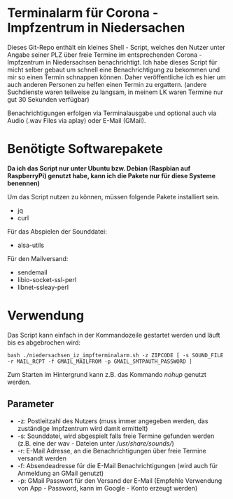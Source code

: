 # Terminalarm für Corona - Impfzentrum in Niedersachen

Dieses Git-Repo enthält ein kleines Shell - Script, welches den Nutzer unter Angabe seiner PLZ über freie Termine im entsprechenden Corona - Impfzentrum in Niedersachsen benachrichtigt.
Ich habe dieses Script für micht selber gebaut um schnell eine Benachrichtigung zu bekommen und mir so einen Termin schnappen können. Daher veröffentliche ich es hier um auch anderen Personen zu helfen einen Termin zu ergattern. (andere Suchdienste waren teilweise zu langsam, in meinem LK waren Termine nur gut 30 Sekunden verfügbar)

Benachrichtigungen erfolgen via Terminalausgabe und optional auch via Audio (.wav Files via aplay) oder E-Mail (GMail).

# Benötigte Softwarepakete

**Da ich das Script nur unter Ubuntu bzw. Debian (Raspbian auf RaspberryPi) genutzt habe, kann ich die Pakete nur für diese Systeme benennen)**

Um das Script nutzen zu können, müssen folgende Pakete installiert sein.

- jq
- curl

Für das Abspielen der Sounddatei:

- alsa-utils

Für den Mailversand:

- sendemail
- libio-socket-ssl-perl
- libnet-ssleay-perl

# Verwendung

Das Script kann einfach in der Kommandozeile gestartet werden und läuft bis es abgebrochen wird:

```
bash ./niedersachsen_iz_impfterminalarm.sh -z ZIPCODE [ -s SOUND_FILE -r MAIL_RCPT -f GMAIL_MAILFROM -p GMAIL_SMTPAUTH_PASSWORD ]
```

Zum Starten im Hintergrund kann z.B. das Kommando *nohup* genutzt werden.

## Parameter

- -z: Postleitzahl des Nutzers (muss immer angegeben werden, das zuständige Impfzentrum wird damit ermittelt)
- -s: Sounddatei, wird abgespielt falls freie Termine gefunden werden (z.B. eine der wav - Dateien unter */usr/share/sounds/*)
- -r: E-Mail Adresse, an die Benachrichtigungen über freie Termine versandt werden
- -f: Absendeadresse für die E-Mail Benachrichtigungen (wird auch für Anmeldung an GMail genutzt)
- -p: GMail Passwort für den Versand der E-Mail (Empfehle Verwendung von App - Password, kann im Google - Konto erzeugt werden)
